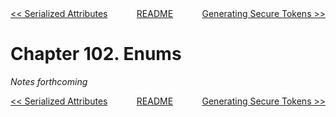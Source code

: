 <div>
<div style='float: left'><a href='ch101-serialized-attributes.md'>&lt;&lt; Serialized Attributes</a></div>
<div style='float: right'><a href='ch103-generating-secure-tokens.md'>Generating Secure Tokens &gt;&gt;</a></div>
<div style='float: inline-auto;text-align:center'><a href='README.md'>README</a></div>
<div style="clear: both"></div>
</div>

# Chapter 102. Enums

*Notes forthcoming*

<div>
<div style='float: left'><a href='ch101-serialized-attributes.md'>&lt;&lt; Serialized Attributes</a></div>
<div style='float: right'><a href='ch103-generating-secure-tokens.md'>Generating Secure Tokens &gt;&gt;</a></div>
<div style='float: inline-auto;text-align:center'><a href='README.md'>README</a></div>
<div style="clear: both"></div>
</div>